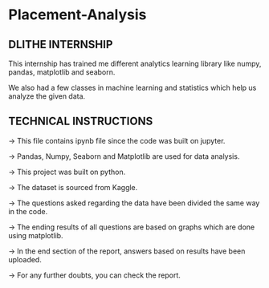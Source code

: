 # Placement-Analysis
## DLITHE INTERNSHIP

This internship has trained me different analytics learning library like numpy, pandas, matplotlib and seaborn. 

We also had a few classes in machine learning and statistics which help us analyze the given data. 

## TECHNICAL INSTRUCTIONS

-> This file contains ipynb file since the code was built on jupyter.

-> Pandas, Numpy, Seaborn and Matplotlib are used for data analysis.

-> This project was built on python.

-> The dataset is sourced from Kaggle.

-> The questions asked regarding the data have been divided the same way in the code.

-> The ending results of all questions are based on graphs which are done using matplotlib.

-> In the end section of the report, answers based on results have been uploaded.

-> For any further doubts, you can check the report.

